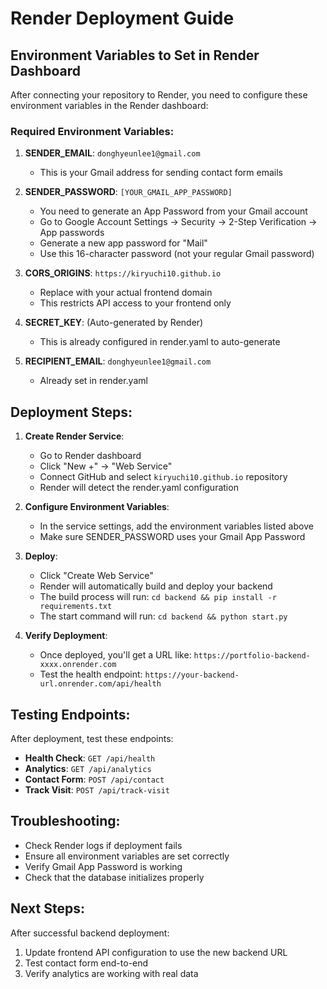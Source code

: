 # Render Deployment Guide

## Environment Variables to Set in Render Dashboard

After connecting your repository to Render, you need to configure these environment variables in the Render dashboard:

### Required Environment Variables:

1. **SENDER_EMAIL**: `donghyeunlee1@gmail.com`
   - This is your Gmail address for sending contact form emails

2. **SENDER_PASSWORD**: `[YOUR_GMAIL_APP_PASSWORD]`
   - You need to generate an App Password from your Gmail account
   - Go to Google Account Settings → Security → 2-Step Verification → App passwords
   - Generate a new app password for "Mail"
   - Use this 16-character password (not your regular Gmail password)

3. **CORS_ORIGINS**: `https://kiryuchi10.github.io`
   - Replace with your actual frontend domain
   - This restricts API access to your frontend only

4. **SECRET_KEY**: (Auto-generated by Render)
   - This is already configured in render.yaml to auto-generate

5. **RECIPIENT_EMAIL**: `donghyeunlee1@gmail.com`
   - Already set in render.yaml

## Deployment Steps:

1. **Create Render Service**:
   - Go to Render dashboard
   - Click "New +" → "Web Service"
   - Connect GitHub and select `kiryuchi10.github.io` repository
   - Render will detect the render.yaml configuration

2. **Configure Environment Variables**:
   - In the service settings, add the environment variables listed above
   - Make sure SENDER_PASSWORD uses your Gmail App Password

3. **Deploy**:
   - Click "Create Web Service"
   - Render will automatically build and deploy your backend
   - The build process will run: `cd backend && pip install -r requirements.txt`
   - The start command will run: `cd backend && python start.py`

4. **Verify Deployment**:
   - Once deployed, you'll get a URL like: `https://portfolio-backend-xxxx.onrender.com`
   - Test the health endpoint: `https://your-backend-url.onrender.com/api/health`

## Testing Endpoints:

After deployment, test these endpoints:

- **Health Check**: `GET /api/health`
- **Analytics**: `GET /api/analytics`
- **Contact Form**: `POST /api/contact`
- **Track Visit**: `POST /api/track-visit`

## Troubleshooting:

- Check Render logs if deployment fails
- Ensure all environment variables are set correctly
- Verify Gmail App Password is working
- Check that the database initializes properly

## Next Steps:

After successful backend deployment:
1. Update frontend API configuration to use the new backend URL
2. Test contact form end-to-end
3. Verify analytics are working with real data